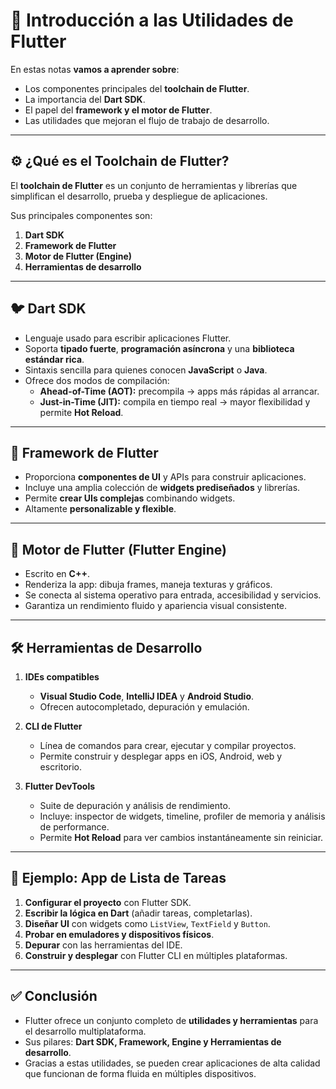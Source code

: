 # 🧰 Introducción a las Utilidades de Flutter

En estas notas **vamos a aprender sobre**:  
- Los componentes principales del **toolchain de Flutter**.  
- La importancia del **Dart SDK**.  
- El papel del **framework y el motor de Flutter**.  
- Las utilidades que mejoran el flujo de trabajo de desarrollo.  

---

## ⚙️ ¿Qué es el Toolchain de Flutter?

El **toolchain de Flutter** es un conjunto de herramientas y librerías que simplifican el desarrollo, prueba y despliegue de aplicaciones.  

Sus principales componentes son:  
1. **Dart SDK**  
2. **Framework de Flutter**  
3. **Motor de Flutter (Engine)**  
4. **Herramientas de desarrollo**  

---

## 🐦 Dart SDK

- Lenguaje usado para escribir aplicaciones Flutter.  
- Soporta **tipado fuerte**, **programación asíncrona** y una **biblioteca estándar rica**.  
- Sintaxis sencilla para quienes conocen **JavaScript** o **Java**.  
- Ofrece dos modos de compilación:  
  - **Ahead-of-Time (AOT):** precompila → apps más rápidas al arrancar.  
  - **Just-in-Time (JIT):** compila en tiempo real → mayor flexibilidad y permite **Hot Reload**.  

---

## 🎨 Framework de Flutter

- Proporciona **componentes de UI** y APIs para construir aplicaciones.  
- Incluye una amplia colección de **widgets prediseñados** y librerías.  
- Permite **crear UIs complejas** combinando widgets.  
- Altamente **personalizable y flexible**.  

---

## 🚀 Motor de Flutter (Flutter Engine)

- Escrito en **C++**.  
- Renderiza la app: dibuja frames, maneja texturas y gráficos.  
- Se conecta al sistema operativo para entrada, accesibilidad y servicios.  
- Garantiza un rendimiento fluido y apariencia visual consistente.  

---

## 🛠️ Herramientas de Desarrollo

1. **IDEs compatibles**  
   - **Visual Studio Code**, **IntelliJ IDEA** y **Android Studio**.  
   - Ofrecen autocompletado, depuración y emulación.  

2. **CLI de Flutter**  
   - Línea de comandos para crear, ejecutar y compilar proyectos.  
   - Permite construir y desplegar apps en iOS, Android, web y escritorio.  

3. **Flutter DevTools**  
   - Suite de depuración y análisis de rendimiento.  
   - Incluye: inspector de widgets, timeline, profiler de memoria y análisis de performance.  
   - Permite **Hot Reload** para ver cambios instantáneamente sin reiniciar.  

---

## 📝 Ejemplo: App de Lista de Tareas

1. **Configurar el proyecto** con Flutter SDK.  
2. **Escribir la lógica en Dart** (añadir tareas, completarlas).  
3. **Diseñar UI** con widgets como `ListView`, `TextField` y `Button`.  
4. **Probar en emuladores y dispositivos físicos**.  
5. **Depurar** con las herramientas del IDE.  
6. **Construir y desplegar** con Flutter CLI en múltiples plataformas.  

---

## ✅ Conclusión

- Flutter ofrece un conjunto completo de **utilidades y herramientas** para el desarrollo multiplataforma.  
- Sus pilares: **Dart SDK, Framework, Engine y Herramientas de desarrollo**.  
- Gracias a estas utilidades, se pueden crear aplicaciones de alta calidad que funcionan de forma fluida en múltiples dispositivos.  
